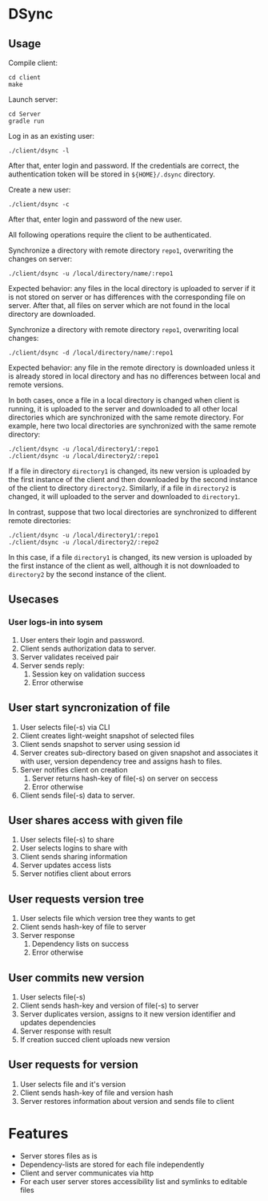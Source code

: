 # DSync

## Usage

Compile client:
```
cd client
make
```

Launch server: 
```
cd Server
gradle run
```

Log in as an existing user:
```
./client/dsync -l
```
After that, enter login and password. If the credentials are correct, the authentication token will be stored in `${HOME}/.dsync` directory.

Create a new user:
```
./client/dsync -c
```
After that, enter login and password of the new user.

All following operations require the client to be authenticated.

Synchronize a directory with remote directory `repo1`, overwriting the changes on server:
```
./client/dsync -u /local/directory/name/:repo1
```
Expected behavior: any files in the local directory is uploaded to server if it is not stored on server or has differences with the corresponding file on server. After that, all files on server which are not found in the local directory are downloaded.

Synchronize a directory with remote directory `repo1`, overwriting local changes:
```
./client/dsync -d /local/directory/name/:repo1
```
Expected behavior: any file in the remote directory is downloaded unless it is already stored in local directory and has no differences between local and remote versions.

In both cases, once a file in a local directory is changed when client is running, it is uploaded to the server and downloaded to all other local directories which are synchronized with the same remote directory. For example, here two local directories are synchronized with the same remote directory:

```
./client/dsync -u /local/directory1/:repo1
./client/dsync -u /local/directory2/:repo1
```
If a file in directory `directory1` is changed, its new version is uploaded by the first instance of the client and then downloaded by the second instance of the client to directory `directory2`. Similarly, if a file in `directory2` is changed, it will uploaded to the server and downloaded to `directory1`.

In contrast, suppose that two local directories are synchronized to different remote directories:
```
./client/dsync -u /local/directory1/:repo1
./client/dsync -u /local/directory2/:repo2
```
In this case, if a file `directory1` is changed, its new version is uploaded by the first instance of the client as well, although it is not downloaded to `directory2` by the second instance of the client.

## Usecases

### User logs-in into sysem

1. User enters their login and password.
2. Client sends authorization data to server.
3. Server validates received pair
4. Server sends reply:
    1. Session key on validation success
    2. Error otherwise

## User start syncronization of file

1. User selects file(-s) via CLI
2. Client creates light-weight snapshot of selected files
3. Client sends snapshot to server using session id
4. Server creates sub-directory based on given snapshot and associates it with user, version dependency tree and assigns hash to files.
5. Server notifies client on creation 
    1. Server returns hash-key of file(-s) on server on seccess
    2. Error otherwise
6. Client sends file(-s) data to server.

## User shares access with given file
1. User selects file(-s) to share
2. User selects logins to share with
3. Client sends sharing information
4. Server updates access lists
5. Server notifies client about errors

## User requests version tree
1. User selects file which version tree they wants to get
2. Client sends hash-key of file to server
3. Server response
    1. Dependency lists on success
    2. Error otherwise

## User commits new version
1. User selects file(-s) 
2. Client sends hash-key and version of file(-s) to server
3. Server duplicates version, assigns to it new version identifier and updates dependencies
4. Server response with result
5. If creation succed client uploads new version

## User requests for version
1. User selects file and it's version
2. Client sends hash-key of file and version hash
3. Server restores information about version and sends file to client

# Features
- Server stores files as is 
- Dependency-lists are stored for each file independently
- Client and server communicates via http
- For each user server stores accessibility list and symlinks to editable files
